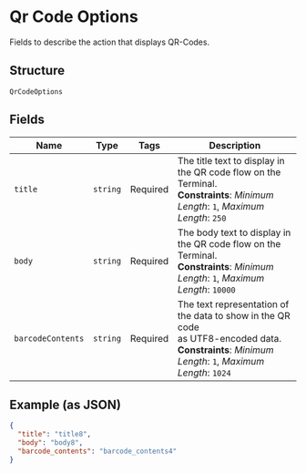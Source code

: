 
# Qr Code Options

Fields to describe the action that displays QR-Codes.

## Structure

`QrCodeOptions`

## Fields

| Name | Type | Tags | Description |
|  --- | --- | --- | --- |
| `title` | `string` | Required | The title text to display in the QR code flow on the Terminal.<br/>**Constraints**: *Minimum Length*: `1`, *Maximum Length*: `250` |
| `body` | `string` | Required | The body text to display in the QR code flow on the Terminal.<br/>**Constraints**: *Minimum Length*: `1`, *Maximum Length*: `10000` |
| `barcodeContents` | `string` | Required | The text representation of the data to show in the QR code<br/>as UTF8-encoded data.<br/>**Constraints**: *Minimum Length*: `1`, *Maximum Length*: `1024` |

## Example (as JSON)

```json
{
  "title": "title8",
  "body": "body8",
  "barcode_contents": "barcode_contents4"
}
```

